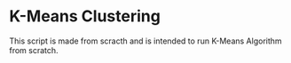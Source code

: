 # K-Means Clustering

This script is made from scracth and is intended to run K-Means Algorithm from scratch.
